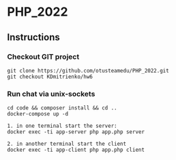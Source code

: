# PHP_2022

## Instructions

### Checkout GIT project
```
git clone https://github.com/otusteamedu/PHP_2022.git
git checkout KDmitrienko/hw6
```

### Run chat via unix-sockets

```
cd code && composer install && cd ..
docker-compose up -d

1. in one terminal start the server:
docker exec -ti app-server php app.php server

2. in another terminal start the client
docker exec -ti app-client php app.php client
```
